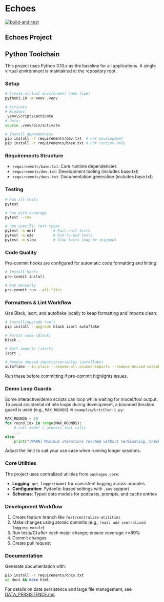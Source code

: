 # Echoes
[![build-and-test](https://github.com/caraxesthebloodwyrm02/echoes/actions/workflows/build-and-test.yml/badge.svg?event=pull_request)](https://github.com/caraxesthebloodwyrm02/echoes/actions/workflows/build-and-test.yml)

## Echoes Project

## Python Toolchain

This project uses Python 3.10.x as the baseline for all applications. A single virtual environment is maintained at the repository root.

### Setup

```bash
# Create virtual environment (one time)
python3.10 -m venv .venv

# Activate
# Windows:
.venv\Scripts\activate
# Unix:
source .venv/bin/activate

# Install dependencies
pip install -r requirements/dev.txt  # For development
pip install -r requirements/base.txt # For runtime only
```

### Requirements Structure

- `requirements/base.txt`: Core runtime dependencies
- `requirements/dev.txt`: Development tooling (includes base.txt)
- `requirements/docs.txt`: Documentation generation (includes base.txt)

### Testing

```bash
# Run all tests
pytest

# Run with coverage
pytest --cov

# Run specific test types
pytest -m unit        # Fast unit tests
pytest -m e2e         # End-to-end tests
pytest -m slow        # Slow tests (may be skipped)
```

### Code Quality

Pre-commit hooks are configured for automatic code formatting and linting:

```bash
# Install hooks
pre-commit install

# Run manually
pre-commit run --all-files
```

### Formatters & Lint Workflow

Use Black, isort, and autoflake locally to keep formatting and imports clean:

```bash
# Install/upgrade tools
pip install --upgrade black isort autoflake

# Format code (Black)
black .

# Sort imports (isort)
isort .

# Remove unused imports/variables (autoflake)
autoflake --in-place --remove-all-unused-imports --remove-unused-variables -r .
```

Run these before committing if pre-commit highlights issues.

### Demo Loop Guards

Some interactive/demo scripts can loop while waiting for model/tool output. To
avoid accidental infinite loops during development, a bounded iteration guard is
used (e.g., `MAX_ROUNDS`) in `examples/Untitled-1.py`:

```python
MAX_ROUNDS = 20
for round_idx in range(MAX_ROUNDS):
    # call model / process tool calls
    ...
else:
    print("[WARN] Maximum iterations reached without terminating. Check tool behavior.")
```

Adjust the limit to suit your use case when running longer sessions.

### Core Utilities

The project uses centralized utilities from `packages.core`:

- **Logging**: `get_logger(name)` for consistent logging across modules
- **Configuration**: Pydantic-based settings with `.env` support
- **Schemas**: Typed data models for podcasts, prompts, and cache entries

### Development Workflow

1. Create feature branch like `feat/centralize-utilities`
2. Make changes using atomic commits (e.g., `feat: add centralized logging module`)
3. Run tests/CI after each major change; ensure coverage >=80%
4. Commit changes
5. Create pull request

### Documentation

Generate documentation with:

```bash
pip install -r requirements/docs.txt
cd docs && make html
```

For details on data persistence and large file management, see [DATA_PERSISTENCE.md](docs/DATA_PERSISTENCE.md).

